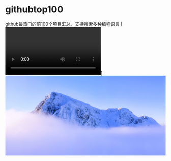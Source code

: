 # githubtop100
github最热门的前100个项目汇总，支持搜索多种编程语言
[![Watch the video](https://raw.githubusercontent.com/pangzaifei/githubtop100/main/20201028_152425_edited.mp4)]
![image](https://github.com/FishInWater-1999/GithubUseTest/blob/master/bac_3.jpg)
